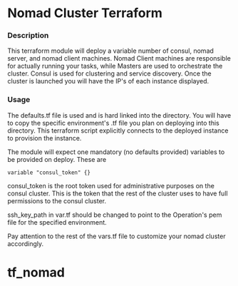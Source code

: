 # Nomad Cluster Terraform

### Description
This terraform module will deploy a variable number of consul, nomad server, and nomad client machines. Nomad Client machines are responsible for actually running your tasks, while Masters are used to orchestrate the cluster. Consul is used for clustering and service discovery. Once the cluster is launched you will have the IP's of each instance displayed.

### Usage
The defaults.tf file is used and is hard linked into the directory. You will have to copy the specific environment's .tf file you plan on deploying into this directory. This terraform script explicitly connects to the deployed instance to provision the instance.

The module will expect one mandatory (no defaults provided) variables to be provided on deploy. These are

```
variable "consul_token" {}

```

consul_token is the root token used for administrative purposes on the consul cluster. This is the token that the rest of the cluster uses to have full permissions to the consul cluster.

ssh_key_path in var.tf should be changed to point to the Operation's pem file for the specified environment. 

Pay attention to the rest of the vars.tf file to customize your nomad cluster accordingly.
# tf_nomad
